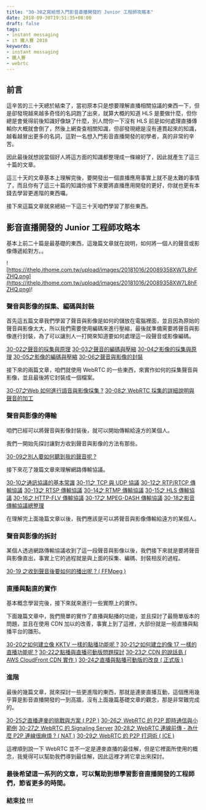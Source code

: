 ```yaml
---
title: "30-30之寫給想入門影音直播開發的 Junior 工程師攻略本"
date: 2018-09-30T19:51:35+08:00
draft: false
tags: 
- instant messaging   
- it 鐵人賽 2018
keywords:
- instant messaging 
- 鐵人賽
- webrtc
---
```


## 前言
這辛苦的三十天總於結束了，當初原本只是想要理解直播相關協議的東西一下，但是卻發現越來越多奇怪的名詞跑了出來，就算大概的知道 HLS 是要做什麼，但你總是會覺得前後知識好像缺了什麼，別人問你一下沒有 HLS 前是如何處理直播傳輸你大概就會倒了，然後上網查查相關知識，但卻發現總是沒有連貫起來的知識，越看越冒出更多的名詞，這對一名想入門影音直播開發的初學者，真的非常的辛苦。

因此最後就想說當個好人將這方面的知識都整理成一條線好了，因此就產生了這三十篇的文章。

這三十天的文章基本上理解完後，要開發出一個直播應用事實上就不是太難的事情了，而且你有了這三十篇的知識你接下來要將直播應用開發的更好，你就也更有本錢去學習更進階的東西囉。

接下來這篇文章就來總結一下這三十天咱們學習了那些東西。

## 影音直播開發的 Junior 工程師攻略本

基本上前二十篇是最基礎的東西，這幾篇文章就在說明，如何將一個人的聲音或影像傳遞給對方。。

![https://ithelp.ithome.com.tw/upload/images/20181016/20089358XW7L8hFZHQ.png](https://ithelp.ithome.com.tw/upload/images/20181016/20089358XW7L8hFZHQ.png)!

### 聲音與影像的採集、編碼與封裝

首先這五篇文章我們學習了聲音與影像是如何的儲放在電腦裡面，並且因為原始的聲音與影像太大，所以我們需要使用編碼來進行壓縮，最後就準備需要將聲音與影像進行封裝，為了可以讓別人一打開來知道要如何處理這一段聲音或影像編碼。

[30-02之聲音的採集與原理](https://mark-lin.com/posts/20180902/)
[30-03之聲音的編碼與壓縮](https://mark-lin.com/posts/20180903/) 
[30-04之影像的採集與原理](https://mark-lin.com/posts/20180904/)
[30-05之影像的編碼與壓縮](https://mark-lin.com/posts/20180905/)
[30-06之聲音與影像的封裝](https://mark-lin.com/posts/20180906/)

接下來的兩篇文章，咱們就使用 WebRTC 的一些東西，來實作如何的採集聲音與影像，並且最後將它封裝成一個檔案。

[30-07之Web 如何進行語音與影像採集 ?](https://mark-lin.com/posts/20180907/)
[30-08之 WebRTC 採集的詳細說明與聲音的加工](https://mark-lin.com/posts/20180908/)

### 聲音與影像的傳輸
咱們已經可以將聲音與影像封裝後，就可以開始傳輸給遠方的某個人。

我們一開始先探討讓對方收到聲音與影像的方法有那些。

[30-09之別人要如何聽到我的聲音呢 ?](https://mark-lin.com/posts/20180909/)

接下來花了幾篇文章來理解網路傳輸協議。

[30-10之通訊協議的基本常識](https://mark-lin.com/posts/20180910/) 
[30-11之 TCP 與 UDP 協議](https://mark-lin.com/posts/20180911/) 
[30-12之 RTP/RTCP 傳輸協議](https://mark-lin.com/posts/20180912/)
[30-13之 RTSP 傳輸協議](https://mark-lin.com/posts/20180913/)
[30-14之 RTMP 傳輸協議](https://mark-lin.com/posts/20180914/) 
[30-15之 HLS 傳輸協議](https://mark-lin.com/posts/20180915/)
[30-16之 HTTP-FLV 傳輸協議](https://mark-lin.com/posts/20180916/)
[30-17之 MPEG-DASH 傳輸協議](https://mark-lin.com/posts/20180917/)
[30-18之影音傳輸協議總整理](https://mark-lin.com/posts/20180918/)

在理解完上面幾篇文章以後，我們應該是可以將聲音與影像傳輸給遠方的某個人。

### 聲音與影像的拆封
某個人透過網路傳輸協議收到了這一段聲音與影像以後，我們接下來就是要將聲音與影像直出，事實上它的過程就是與上面的採集、編碼、封裝相反的過程。 

[30-19 之收到聲音後要如何的播出呢 ? ( FFMpeg )](https://mark-lin.com/posts/20180919/)

### 直播與點直的實作
基本概念學習完後，接下來就來進行一些實際上的實作。

下面幾篇文章中，我們簡單的實作了直播與點播的功能，並且探討了最簡單版本的問題，並且在使用 CDN 加以的改善，事實上到了這裡，大部份就是一般直播與點播平台的雛形。

[30-20之如何建立像 KKTV 一樣的點播功能呢 ?](https://mark-lin.com/posts/20180920/) 
[30-21之如何建立的像 17 一樣的直播功能呢 ?](https://mark-lin.com/posts/20180921/)
[30-22之點播與直播可動版問題探討](https://mark-lin.com/posts/20180922/)
[30-23之 CDN 的說話島 ( AWS CloudFront CDN 實作 )](https://mark-lin.com/posts/20180923/)
[30-24之直播與點播可動版的改良 ( 正式版 )](https://mark-lin.com/posts/20180924/) 

### 進階
最後的幾篇文章，就來探討一些更進階的東西，那就是連麥直播互動，這個應用幾乎算是影音直播開發的一到高牆，沒有上面幾篇基礎文章的觀念，那是非常難完成的。

[30-25之直播連麥的挑戰與方案 ( P2P )](https://mark-lin.com/posts/20180925/)
[30-26之 WebRTC 的 P2P 即時通信與小範例](https://mark-lin.com/posts/20180926/)
[30-27之 WebRTC 的 Signaling Server](https://mark-lin.com/posts/20180927/)
[30-28之 WebRTC 連線前傳 - 為什麼 P2P 連線很麻煩 ? ( NAT )](https://mark-lin.com/posts/20180928/)
[30-29之 WebRTC 的 P2P 打洞術 ( ICE )](https://mark-lin.com/posts/20180929/)

這裡順到說一下 WebRTC 並不一定是連麥直播的最佳解，但是它裡面所使用的概念，我覺得可以幫助我們導到最佳解，因此這裡才將它拿出來探討。


### 最後希望這一系列的文章，可以幫助到想學習影音直播開發的工程師們，節省更多的時間。

### 結束拉 !!!

